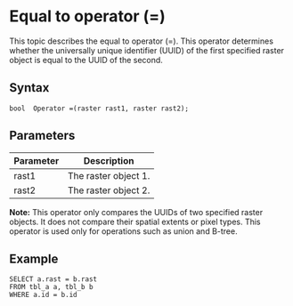 # Equal to operator \(=\)

This topic describes the equal to operator \(=\). This operator determines whether the universally unique identifier \(UUID\) of the first specified raster object is equal to the UUID of the second.

## Syntax

```
bool  Operator =(raster rast1, raster rast2);
```

## Parameters

|Parameter|Description|
|---------|-----------|
|rast1|The raster object 1.|
|rast2|The raster object 2.|

**Note:** This operator only compares the UUIDs of two specified raster objects. It does not compare their spatial extents or pixel types. This operator is used only for operations such as union and B-tree.

## Example

```
SELECT a.rast = b.rast 
FROM tbl_a a, tbl_b b
WHERE a.id = b.id
```

